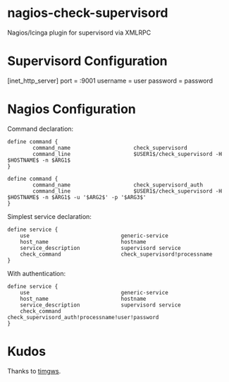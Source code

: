 # nagios-check-supervisord
Nagios/Icinga plugin for supervisord via XMLRPC

# Supervisord Configuration

[inet_http_server]
port = :9001
username = user
password = password

# Nagios Configuration

Command declaration:

    define command {
            command_name                    check_supervisord
            command_line                    $USER1$/check_supervisord -H $HOSTNAME$ -n $ARG1$
    }
    
    define command {
            command_name                    check_supervisord_auth
            command_line                    $USER1$/check_supervisord -H $HOSTNAME$ -n $ARG1$ -u '$ARG2$' -p '$ARG3$'
    }


Simplest service declaration:

    define service {
        use                             generic-service
        host_name                       hostname
        service_description             supervisord service
        check_command                   check_supervisord!processname
    }

With authentication:

    define service {
        use                             generic-service
        host_name                       hostname
        service_description             supervisord service
        check_command                   check_supervisord_auth!processname!user!password
    }

# Kudos

Thanks to [timgws][1].

[1]: https://github.com/timgws/nagios-supervisord-processes

